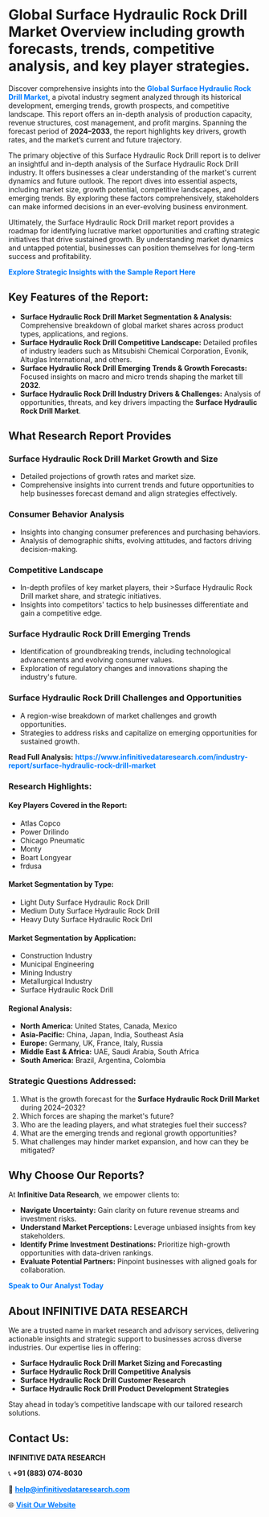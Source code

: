 <h1>Global Surface Hydraulic Rock Drill Market Overview including growth forecasts, trends, competitive analysis, and key player strategies.</h1>
<p>
Discover comprehensive insights into the 
<a href="https://www.infinitivedataresearch.com/industry-report/surface-hydraulic-rock-drill-market" rel="dofollow" style="color: #007BFF; text-decoration: none;"><strong>Global Surface Hydraulic Rock Drill Market</strong></a>, a pivotal industry segment analyzed through its historical development, emerging trends, growth prospects, and competitive landscape. This report offers an in-depth analysis of production capacity, revenue structures, cost management, and profit margins. Spanning the forecast period of <strong>2024–2033</strong>, the report highlights key drivers, growth rates, and the market’s current and future trajectory.
</p>
<p>
The primary objective of this Surface Hydraulic Rock Drill report is to deliver an insightful and in-depth analysis of the Surface Hydraulic Rock Drill industry. It offers businesses a clear understanding of the market's current dynamics and future outlook. The report dives into essential aspects, including market size, growth potential, competitive landscapes, and emerging trends. By exploring these factors comprehensively, stakeholders can make informed decisions in an ever-evolving business environment.
</p>
<p>
Ultimately, the Surface Hydraulic Rock Drill market report provides a roadmap for identifying lucrative market opportunities and crafting strategic initiatives that drive sustained growth. By understanding market dynamics and untapped potential, businesses can position themselves for long-term success and profitability.
</p>
<p>
<a href="https://www.infinitivedataresearch.com/request-sample/reportId=104485" style="color: #007BFF; text-decoration: none;"><strong>Explore Strategic Insights with the Sample Report Here</strong></a>
</p>

<h2>Key Features of the Report:</h2>
<ul>
<li><strong>Surface Hydraulic Rock Drill Market Segmentation & Analysis:</strong> Comprehensive breakdown of global market shares across product types, applications, and regions.</li>
<li><strong>Surface Hydraulic Rock Drill Competitive Landscape:</strong> Detailed profiles of industry leaders such as Mitsubishi Chemical Corporation, Evonik, Altuglas International, and others.</li>
<li><strong>Surface Hydraulic Rock Drill Emerging Trends & Growth Forecasts:</strong> Focused insights on macro and micro trends shaping the market till <strong>2032</strong>.</li>
<li><strong>Surface Hydraulic Rock Drill Industry Drivers & Challenges:</strong> Analysis of opportunities, threats, and key drivers impacting the <strong>Surface Hydraulic Rock Drill Market</strong>.</li>
</ul>

<h2>What Research Report Provides</h2>
<h3>Surface Hydraulic Rock Drill Market Growth and Size</h3>
<ul>
<li>Detailed projections of growth rates and market size.</li>
<li>Comprehensive insights into current trends and future opportunities to help businesses forecast demand and align strategies effectively.</li>
</ul>

<h3>Consumer Behavior Analysis</h3>
<ul>
<li>Insights into changing consumer preferences and purchasing behaviors.</li>
<li>Analysis of demographic shifts, evolving attitudes, and factors driving decision-making.</li>
</ul>

<h3>Competitive Landscape</h3>
<ul>
<li>In-depth profiles of key market players, their >Surface Hydraulic Rock Drill market share, and strategic initiatives.</li>
<li>Insights into competitors' tactics to help businesses differentiate and gain a competitive edge.</li>
</ul>

<h3>Surface Hydraulic Rock Drill Emerging Trends</h3>
<ul>
<li>Identification of groundbreaking trends, including technological advancements and evolving consumer values.</li>
<li>Exploration of regulatory changes and innovations shaping the industry's future.</li>
</ul>

<h3>Surface Hydraulic Rock Drill Challenges and Opportunities</h3>
<ul>
<li>A region-wise breakdown of market challenges and growth opportunities.</li>
<li>Strategies to address risks and capitalize on emerging opportunities for sustained growth.</li>
</ul>
<p><strong>Read Full Analysis:</strong> <a href="https://www.infinitivedataresearch.com/industry-report/surface-hydraulic-rock-drill-market" rel="dofollow" style="color: #007BFF; text-decoration: none;"><strong>https://www.infinitivedataresearch.com/industry-report/surface-hydraulic-rock-drill-market</strong></a></p>
<h3>Research Highlights:</h3>
<h4>Key Players Covered in the Report:</h4>
<ul><li>Atlas Copco</li><li>Power Drilindo</li><li>Chicago Pneumatic</li><li>Monty</li><li>Boart Longyear</li><li>frdusa</li></ul>
<h4>Market Segmentation by Type:</h4>
<ul><li>Light Duty Surface Hydraulic Rock Drill</li><li>Medium Duty Surface Hydraulic Rock Drill</li><li>Heavy Duty Surface Hydraulic Rock Dril</li></ul>
<h4>Market Segmentation by Application:</h4>
<ul><li>Construction Industry</li><li>Municipal Engineering</li><li>Mining Industry</li><li>Metallurgical Industry</li><li>Surface Hydraulic Rock Drill</li></ul>

<h4>Regional Analysis:</h4>
<ul>
<li><strong>North America:</strong> United States, Canada, Mexico</li>
<li><strong>Asia-Pacific:</strong> China, Japan, India, Southeast Asia</li>
<li><strong>Europe:</strong> Germany, UK, France, Italy, Russia</li>
<li><strong>Middle East & Africa:</strong> UAE, Saudi Arabia, South Africa</li>
<li><strong>South America:</strong> Brazil, Argentina, Colombia</li>
</ul>

<h3>Strategic Questions Addressed:</h3>
<ol>
<li>What is the growth forecast for the <strong>Surface Hydraulic Rock Drill Market</strong> during 2024–2032?</li>
<li>Which forces are shaping the market's future?</li>
<li>Who are the leading players, and what strategies fuel their success?</li>
<li>What are the emerging trends and regional growth opportunities?</li>
<li>What challenges may hinder market expansion, and how can they be mitigated?</li>
</ol>

<h2>Why Choose Our Reports?</h2>
<p>At <strong>Infinitive Data Research</strong>, we empower clients to:</p>
<ul>
<li><strong>Navigate Uncertainty:</strong> Gain clarity on future revenue streams and investment risks.</li>
<li><strong>Understand Market Perceptions:</strong> Leverage unbiased insights from key stakeholders.</li>
<li><strong>Identify Prime Investment Destinations:</strong> Prioritize high-growth opportunities with data-driven rankings.</li>
<li><strong>Evaluate Potential Partners:</strong> Pinpoint businesses with aligned goals for collaboration.</li>
</ul>
<p><a href="https://www.infinitivedataresearch.com/industry-report/surface-hydraulic-rock-drill-market" rel="dofollow" style="color: #007BFF; text-decoration: none;"><strong>Speak to Our Analyst Today</strong></a></p>

<h2>About INFINITIVE DATA RESEARCH</h2>
<p>We are a trusted name in market research and advisory services, delivering actionable insights and strategic support to businesses across diverse industries. Our expertise lies in offering:</p>
<ul>
<li><strong>Surface Hydraulic Rock Drill Market Sizing and Forecasting</strong></li>
<li><strong>Surface Hydraulic Rock Drill Competitive Analysis</strong></li>
<li><strong>Surface Hydraulic Rock Drill Customer Research</strong></li>
<li><strong>Surface Hydraulic Rock Drill Product Development Strategies</strong></li>
</ul>
<p>Stay ahead in today’s competitive landscape with our tailored research solutions.</p>

<h2>Contact Us:</h2>
<p><strong>INFINITIVE DATA RESEARCH</strong></p>
<p>📞 <strong>+91 (883) 074-8030</strong></p>
<p>📧 <strong><a href="mailto:help@infinitivedataresearch.com" style="color: #007BFF;">help@infinitivedataresearch.com</a></strong></p>
<p>🌐 <strong><a href="https://www.infinitivedataresearch.com" rel="dofollow" style="color: #007BFF;">Visit Our Website</a></strong></p>